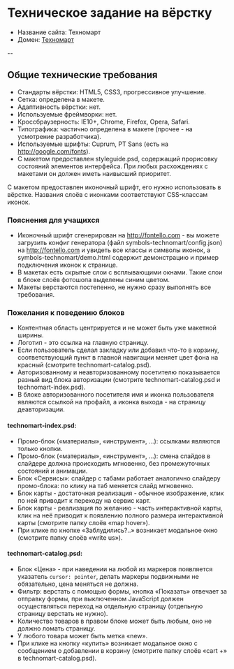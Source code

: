 # Техническое задание на вёрстку

* Название сайта: Техномарт
* Домен: [Техномарт](http://ndgo.github.io/technomart/)

--

## Общие технические требования

* Стандарты вёрстки: HTML5, CSS3, прогрессивное улучшение.
* Сетка: определена в макете.
* Адаптивность вёрстки: нет.
* Используемые фреймворки: нет.
* Кроссбраузерность: IE10+, Chrome, Firefox, Opera, Safari.
* Типографика: частично определена в макете (прочее - на усмотрение разработчика).
* Используемые шрифты: Cuprum, PT Sans (есть на http://google.com/fonts).
* С макетом предоставлен styleguide.psd, содержащий прорисовку состояний элементов интерфейса. При любых расхождениях с макетами он должен иметь наивысший приоритет.

С макетом предоставлен иконочный шрифт, его нужно использовать в вёрстке. Названия слоёв с иконками соответствуют CSS-классам иконок.

### Пояснения для учащихся

* Иконочный шрифт сгенерирован на http://fontello.com - вы можете загрузить конфиг генератора (файл symbols-technomart/config.json) на http://fontello.com и увидеть все классы и символы иконок, а symbols-technomart/demo.html содержит демонстрацию и пример подключения иконок к странице.
* В макетах есть скрытые слои с всплывающими окнами. Такие слои в блоке слоёв фотошопа выделены синим цветом.
* Макеты верстаются постепенно, не нужно сразу выполнять все требования.

### Пожелания к поведению блоков

* Контентная область центрируется и не может быть уже макетной ширины.
* Логотип - это ссылка на главную страницу.
* Если пользователь сделал закладку или добавил что-то в корзину, соответствующий пункт в главной навигации меняет цвет фона на красный (смотрите technomart-catalog.psd).
* Авторизованному и неавторизованному посетителю показывается разный вид блока авторизации (смотрите technomart-catalog.psd и technomart-index.psd).
* В блоке авторизованного посетителя имя и иконка пользователя являются ссылкой на профайл, а иконка выхода - на страницу деавторизации.

#### technomart-index.psd:

* Промо-блок («материалы», «инструмент», ...): ссылками являются только кнопки.
* Промо-блок («материалы», «инструмент», ...): смена слайдов в слайдере должна происходить мгновенно, без промежуточных состояний и анимации.
* Блок «Сервисы»: слайдер с табами работает аналогично слайдеру промо-блока: по клику на таб меняется слайд мгновенно.
* Блок карты - достаточная реализация - обычное изображение, клик по ней приводит к переходу на сервис карт.
* Блок карты - реализация по желанию - часть интерактивной карты, клик на неё приводит к появлению полного размера интерактивной карты (смотрите папку слоёв «map hover»).
* При клике по кнопке «Заблудились?..» возникает модальное окно (смотрите папку слоёв «write us»).

#### technomart-catalog.psd:

* Блок «Цена» - при наведении на любой из маркеров появляется указатель `cursor: pointer`, делать маркеры подвижными не обязательно, цена меняться не должна.
* Фильтр: верстать с помощью формы, кнопка «Показать» отвечает за отправку формы, при выключенном JavaScript должен осуществляться переход на отдельную страницу  (отдельную страницу верстать не нужно).
* Количество товаров в правом блоке может быть любым, оно не должно ломать страницу.
* У любого товара может быть метка «new».
* При клике на кнопку «купить» возникает модальное окно с сообщением о добавлении в корзину (смотрите папку слоёв «cart +» в technomart-catalog.psd).
